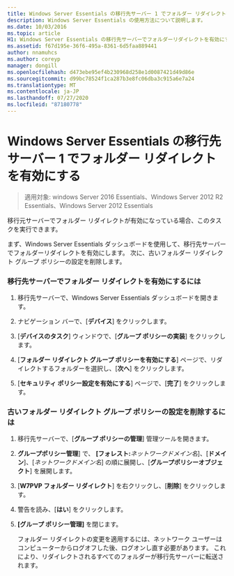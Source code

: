 ```yaml
---
title: Windows Server Essentials の移行先サーバー 1 でフォルダー リダイレクトを有効にする
description: Windows Server Essentials の使用方法について説明します。
ms.date: 10/03/2016
ms.topic: article
H1: Windows Server Essentials の移行先サーバーでフォルダーリダイレクトを有効にする
ms.assetid: f67d195e-36f6-495a-8361-6d5faa889441
author: nnamuhcs
ms.author: coreyp
manager: dongill
ms.openlocfilehash: d473ebe95ef4b230968d258e1d0087421d49d86e
ms.sourcegitcommit: d99bc78524f1ca287b3e8fc06dba3c915a6e7a24
ms.translationtype: MT
ms.contentlocale: ja-JP
ms.lasthandoff: 07/27/2020
ms.locfileid: "87180778"
---
```

# <a name="enable-folder-redirection-on-the-windows-server-essentials-destination-server1"></a>Windows Server Essentials の移行先サーバー 1 でフォルダー リダイレクトを有効にする

>適用対象: windows Server 2016 Essentials、Windows Server 2012 R2 Essentials、Windows Server 2012 Essentials

移行元サーバーでフォルダー リダイレクトが有効になっている場合、このタスクを実行できます。

 まず、Windows Server Essentials ダッシュボードを使用して、移行先サーバーでフォルダーリダイレクトを有効にします。 次に、古いフォルダー リダイレクト グループ ポリシーの設定を削除します。

### <a name="to-enable-folder-redirection-on-the-destination-server"></a>移行先サーバーでフォルダー リダイレクトを有効にするには

1.  移行先サーバーで、Windows Server Essentials ダッシュボードを開きます。

2.  ナビゲーション バーで、[**デバイス**] をクリックします。

3.  [**デバイスのタスク**] ウィンドウで、[**グループ ポリシーの実装**] をクリックします。

4.  [**フォルダー リダイレクト グループ ポリシーを有効にする**] ページで、リダイレクトするフォルダーを選択し、[**次へ**] をクリックします。

5.  [**セキュリティ ポリシー設定を有効にする**] ページで、[**完了**] をクリックします。

### <a name="to-delete-the-old-folder-redirection-group-policy-setting"></a>古いフォルダー リダイレクト グループ ポリシーの設定を削除するには

1. 移行先サーバーで、[**グループ ポリシーの管理**] 管理ツールを開きます。

2. **グループポリシー管理**] で、 **[フォレスト:**<em>ネットワークドメイン名</em>]、[**ドメイン**]、[*ネットワークドメイン名*] の順に展開し、[**グループポリシーオブジェクト**] を展開します。

3. [**W7PVP フォルダー リダイレクト**] を右クリックし、[**削除**] をクリックします。

4. 警告を読み、[**はい**] をクリックします。

5. **[グループ ポリシー管理]** を閉じます。

   フォルダー リダイレクトの変更を適用するには、ネットワーク ユーザーはコンピューターからログオフした後、ログオンし直す必要があります。 これにより、リダイレクトされるすべてのフォルダーが移行先サーバーに転送されます。
